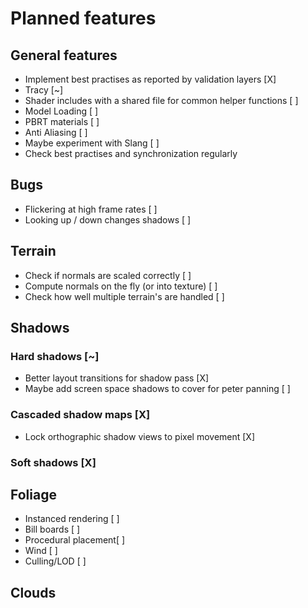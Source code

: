 # Planned features

## General features
* Implement best practises as reported by validation layers [X]
* Tracy [~]
* Shader includes with a shared file for common helper functions [ ] 
* Model Loading [ ]
* PBRT materials [ ]
* Anti Aliasing [ ] 
* Maybe experiment with Slang [ ] 
* Check best practises and synchronization regularly 


## Bugs
* Flickering at high frame rates [ ]
* Looking up / down changes shadows [ ]

## Terrain
* Check if normals are scaled correctly [ ] 
* Compute normals on the fly (or into texture) [ ] 
* Check how well multiple terrain's are handled [ ] 

## Shadows
### Hard shadows [~]
* Better layout transitions for shadow pass [X] 
* Maybe add screen space shadows to cover for peter panning [ ]
### Cascaded shadow maps [X]
* Lock orthographic shadow views to pixel movement [X]
### Soft shadows [X]

## Foliage
* Instanced rendering [ ]
* Bill boards [ ]
* Procedural placement[ ] 
* Wind [ ] 
* Culling/LOD [ ]

## Clouds